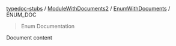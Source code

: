 [typedoc-stubs](../../../README.md) / [ModuleWithDocuments2](../../README.md) / [EnumWithDocuments](../EnumWithDocuments.md) / ENUM\_DOC

> Enum Documentation

Document content
